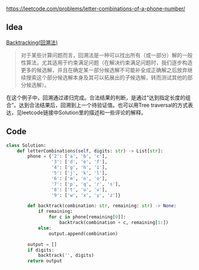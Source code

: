 https://leetcode.com/problems/letter-combinations-of-a-phone-number/

## Idea
[Backtracking(回溯法)](https://en.wikipedia.org/wiki/Backtracking)

> 对于某些计算问题而言，回溯法是一种可以找出所有（或一部分）解的一般性算法，尤其适用于约束满足问题（在解决约束满足问题时，我们逐步构造更多的候选解，并且在确定某一部分候选解不可能补全成正确解之后放弃继续搜索这个部分候选解本身及其可以拓展出的子候选解，转而测试其他的部分候选解）。

在这个例子中，回溯通过递归完成。合法结果的判断，是通过“达到指定长度的组合”。达到合法结果后，回溯到上一个待验证值。也可以用Tree traversal的方式表达，见leetcode链接中Solution里的描述和一些评论的解释。

## Code

```python
class Solution:
    def letterCombinations(self, digits: str) -> List[str]:
        phone = {'2': ['a', 'b', 'c'],
                 '3': ['d', 'e', 'f'],
                 '4': ['g', 'h', 'i'],
                 '5': ['j', 'k', 'l'],
                 '6': ['m', 'n', 'o'],
                 '7': ['p', 'q', 'r', 's'],
                 '8': ['t', 'u', 'v'],
                 '9': ['w', 'x', 'y', 'z']}

        def backtrack(combination: str, remaining: str) -> None:
            if remaining:
                for c in phone[remaining[0]]:
                    backtrack(combination + c, remaining[1:])
            else:
                output.append(combination)

        output = []
        if digits:
            backtrack('', digits)
        return output
```